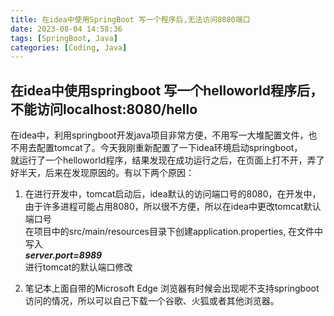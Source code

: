 ```yaml
---
title: 在idea中使用SpringBoot 写一个程序后,无法访问8080端口
date: 2023-08-04 14:58:36
tags: [SpringBoot, Java]
categories: [Coding, Java]
---
```


在idea中使用springboot 写一个helloworld程序后，不能访问localhost:8080/hello
-------------------------------------------------------------------------------------------------------------------------------

在idea中，利用springboot开发java项目非常方便，不用写一大堆配置文件，也不用去配置tomcat了。今天我刚重新配置了一下idea环境启动springboot，  
就运行了一个helloworld程序，结果发现在成功运行之后，在页面上打不开，弄了好半天，后来在发现原因的。有以下两个原因：

1. 在进行开发中，tomcat启动后，idea默认的访问端口号的8080，在开发中，由于许多进程可能占用8080，所以很不方便，所以在idea中更改tomcat默认端口号  
在项目中的src/main/resources目录下创建application.properties, 在文件中写入  
_**server.port=8989**_  
进行tomcat的默认端口修改  

2. 笔记本上面自带的Microsoft Edge 浏览器有时候会出现呢不支持springboot访问的情况，所以可以自己下载一个谷歌、火狐或者其他浏览器。

